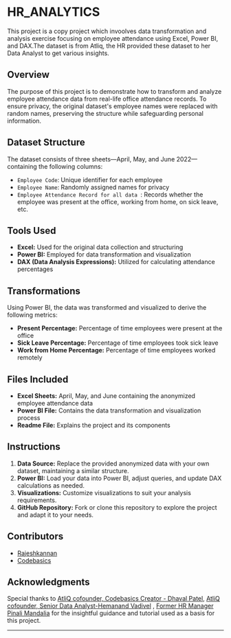 # HR_ANALYTICS

This project is a copy project which invoolves data transformation and analysis exercise focusing on employee attendance using Excel, Power BI, and DAX.The dataset is from Atliq, the HR provided these dataset to her Data Analyst to get various insights.

## Overview

The purpose of this project is to demonstrate how to transform and analyze employee attendance data from real-life office attendance records. To ensure privacy, the original dataset's employee names were replaced with random names, preserving the structure while safeguarding personal information.

## Dataset Structure

The dataset consists of three sheets—April, May, and June 2022—containing the following columns:

- `Employee Code`: Unique identifier for each employee
- `Employee Name`: Randomly assigned names for privacy
- `Employee Attendance Record for all data `: Records whether the employee was present at the office, working from home, on sick leave, etc.

## Tools Used

- **Excel:** Used for the original data collection and structuring
- **Power BI:** Employed for data transformation and visualization
- **DAX (Data Analysis Expressions):** Utilized for calculating attendance percentages

## Transformations

Using Power BI, the data was transformed and visualized to derive the following metrics:
- **Present Percentage:** Percentage of time employees were present at the office
- **Sick Leave Percentage:** Percentage of time employees took sick leave
- **Work from Home Percentage:** Percentage of time employees worked remotely

## Files Included

- **Excel Sheets:** April, May, and June containing the anonymized employee attendance data
- **Power BI File:** Contains the data transformation and visualization process
- **Readme File:** Explains the project and its components

## Instructions

1. **Data Source:** Replace the provided anonymized data with your own dataset, maintaining a similar structure.
2. **Power BI:** Load your data into Power BI, adjust queries, and update DAX calculations as needed.
3. **Visualizations:** Customize visualizations to suit your analysis requirements.
4. **GitHub Repository:** Fork or clone this repository to explore the project and adapt it to your needs.

## Contributors

- [Rajeshkannan](https://github.com/Rajeshkannan-Muthukumar)
- [Codebasics](https://www.youtube.com/watch?v=ru1qeDO_qrc&list=PLeo1K3hjS3uuVQccZa7yFwK3ltoGQOWbM)

## Acknowledgments

Special thanks to
               [AtliQ cofounder, Codebasics Creator - Dhaval Patel](https://www.linkedin.com/in/dhavalsays/),
              [AtliQ cofounder, Senior Data Analyst-Hemanand Vadivel](https://www.linkedin.com/in/hemvad/) , 
              [Former HR Manager Pinali Mandalia](https://www.linkedin.com/in/pinali-mandalia/)
for the insightful guidance and tutorial used as a basis for this project.

---
